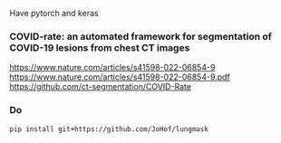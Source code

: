 
Have pytorch and keras 

### COVID-rate: an automated framework for segmentation of COVID-19 lesions from chest CT images
https://www.nature.com/articles/s41598-022-06854-9
https://www.nature.com/articles/s41598-022-06854-9.pdf
https://github.com/ct-segmentation/COVID-Rate



### Do

    pip install git+https://github.com/JoHof/lungmask

